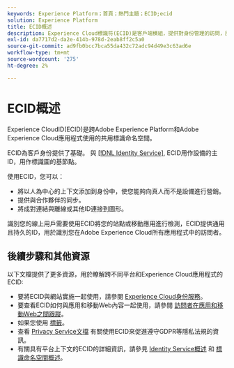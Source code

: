 ```yaml
---
keywords: Experience Platform；首頁；熱門主題；ECID;ecid
solution: Experience Platform
title: ECID概述
description: Experience Cloud標識符(ECID)是客戶端模組，提供對身份管理的訪問，服務於三個主要功能。
exl-id: da7717d2-da2e-414b-978d-2eab8ff2c5a0
source-git-commit: ad9fb0bcc7bca55da432c72adc94d49e3c63ad6e
workflow-type: tm+mt
source-wordcount: '275'
ht-degree: 2%

---
```


# ECID概述

Experience CloudID(ECID)是跨Adobe Experience Platform和Adobe Experience Cloud應用程式使用的共用標識命名空間。

ECID為客戶身份提供了基礎。 與 [[!DNL Identity Service]](./home.md), ECID用作設備的主ID，用作標識圖的基節點。

使用ECID，您可以：

* 將以人為中心的上下文添加到身份中，使您能夠向真人而不是設備進行營銷。
* 提供與合作夥伴的同步。
* 將成對連結與離線或其他ID連接到圖形。

識別您的線上用戶需要使用ECID將您的站點或移動應用進行檢測，ECID提供通用且持久的ID，用於識別您在Adobe Experience Cloud所有應用程式中的訪問者。

## 後續步驟和其他資源

以下文檔提供了更多資源，用於瞭解跨不同平台和Experience Cloud應用程式的ECID:

* 要將ECID與網站實施一起使用，請參閱 [Experience Cloud身份服務](https://experienceleague.adobe.com/docs/id-service/using/home.html?lang=zh-Hant)。
* 要查看ECID如何與應用和移動Web內容一起使用，請參閱 [訪問者在應用和移動Web之間跟蹤](https://experienceleague.adobe.com/docs/mobile-services/ios/sdk-reference-ios/hybrid-app.html?lang=en#sdk-reference-ios)。
* 如果您使用 [標籤](../tags/home.md)。
* 查看 [Privacy Service文檔](../privacy-service/identity-data.md) 有關使用ECID來促進遵守GDPR等隱私法規的資訊。
* 有關具有平台上下文的ECID的詳細資訊，請參見 [Identity Service概述](./home.md) 和 [標識命名空間概述](./namespaces.md)。